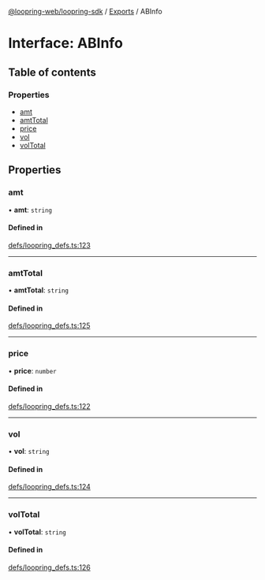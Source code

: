[@loopring-web/loopring-sdk](../README.md) / [Exports](../modules.md) / ABInfo

# Interface: ABInfo

## Table of contents

### Properties

- [amt](ABInfo.md#amt)
- [amtTotal](ABInfo.md#amttotal)
- [price](ABInfo.md#price)
- [vol](ABInfo.md#vol)
- [volTotal](ABInfo.md#voltotal)

## Properties

### amt

• **amt**: `string`

#### Defined in

[defs/loopring_defs.ts:123](https://github.com/Loopring/loopring_sdk/blob/edf273a/src/defs/loopring_defs.ts#L123)

___

### amtTotal

• **amtTotal**: `string`

#### Defined in

[defs/loopring_defs.ts:125](https://github.com/Loopring/loopring_sdk/blob/edf273a/src/defs/loopring_defs.ts#L125)

___

### price

• **price**: `number`

#### Defined in

[defs/loopring_defs.ts:122](https://github.com/Loopring/loopring_sdk/blob/edf273a/src/defs/loopring_defs.ts#L122)

___

### vol

• **vol**: `string`

#### Defined in

[defs/loopring_defs.ts:124](https://github.com/Loopring/loopring_sdk/blob/edf273a/src/defs/loopring_defs.ts#L124)

___

### volTotal

• **volTotal**: `string`

#### Defined in

[defs/loopring_defs.ts:126](https://github.com/Loopring/loopring_sdk/blob/edf273a/src/defs/loopring_defs.ts#L126)
